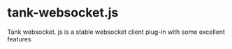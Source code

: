 # tank-websocket.js
Tank websocket. js is a stable websocket client plug-in with some excellent features
